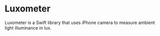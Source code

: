 # Luxometer
 Luxometer is a Swift library that uses iPhone camera to measure ambient light illuminance in lux.
